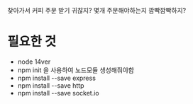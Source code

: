 찾아가서 커피 주문 받기 귀찮지? 몇개 주문해야하는지 깜빡깜빡하지?

# 필요한 것
- node 14ver
- npm init 을 사용하여 노드모듈 생성해줘야함
- npm install --save express
- npm install --save http
- npm install --save socket.io


